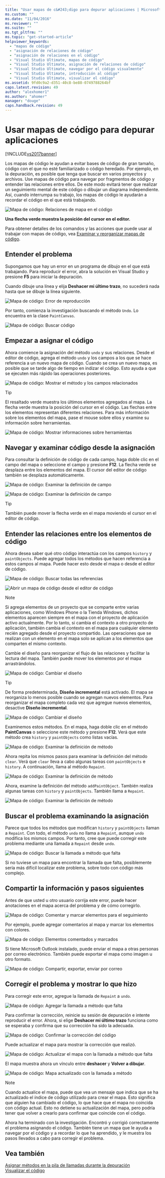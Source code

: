 ```yaml
---
title: "Usar mapas de c&#243;digo para depurar aplicaciones | Microsoft Docs"
ms.custom: ""
ms.date: "11/04/2016"
ms.reviewer: ""
ms.suite: ""
ms.tgt_pltfrm: ""
ms.topic: "get-started-article"
helpviewer_keywords: 
  - "mapas de código"
  - "asignación de relaciones de código"
  - "asignación de relaciones en el código"
  - "Visual Studio Ultimate, mapas de código"
  - "Visual Studio Ultimate, asignación de relaciones de código"
  - "Visual Studio Ultimate, navegar por el código visualmente"
  - "Visual Studio Ultimate, introducción al código"
  - "Visual Studio Ultimate, visualizar el código"
ms.assetid: 9fd0c9a2-d351-40c8-be88-0749788264bf
caps.latest.revision: 49
author: "alexhomer1"
ms.author: "ahomer"
manager: "douge"
caps.handback.revision: 49
---
```

# Usar mapas de c&#243;digo para depurar aplicaciones
[!INCLUDE[vs2017banner](../code-quality/includes/vs2017banner.md)]

Los mapas de código le ayudan a evitar bases de código de gran tamaño, código con el que no esté familiarizado o código heredado.  Por ejemplo, en la depuración, es posible que tenga que buscar en varios proyectos y archivos.  Use mapas de código para navegar por fragmentos de código y entender las relaciones entre ellos.  De este modo evitará tener que realizar un seguimiento mental de este código o dibujar un diagrama independiente.  Así, cuando interrumpa su trabajo, los mapas de código le ayudarán a recordar el código en el que está trabajando.  
  
 ![Mapa de código: Relaciones de mapa en el código](../modeling/media/codemapstoryboardpaint.png "CodeMapStoryboardPaint")  
  
 **Una flecha verde muestra la posición del cursor en el editor.**  
  
 Para obtener detalles de los comandos y las acciones que puede usar al trabajar con mapas de código, vea [Examinar y reorganizar mapas de código](../modeling/browse-and-rearrange-code-maps.md).  
  
## Entender el problema  
 Supongamos que hay un error en un programa de dibujo en el que está trabajando.  Para reproducir el error, abra la solución en Visual Studio y presione **F5** para iniciar la depuración.  
  
 Cuando dibuje una línea y elija **Deshacer mi último trazo**, no sucederá nada hasta que se dibuje la línea siguiente.  
  
 ![Mapa de código: Error de reproducción](../modeling/media/codemapstoryboardpaint0.png "CodeMapStoryboardPaint0")  
  
 Por tanto, comienza la investigación buscando el método `Undo`.  Lo encuentra en la clase `PaintCanvas`.  
  
 ![Mapa de código: Buscar código](../modeling/media/codemapstoryboardpaint1.png "CodeMapStoryboardPaint1")  
  
## Empezar a asignar el código  
 Ahora comience la asignación del método `undo` y sus relaciones.  Desde el editor de código, agrega el método `undo` y los campos a los que se hace referencia a un nuevo mapa de código.  Cuando se crea un nuevo mapa, es posible que se tarde algo de tiempo en indizar el código.  Esto ayuda a que se ejecuten más rápido las operaciones posteriores.  
  
 ![Mapa de código: Mostrar el método y los campos relacionados](../modeling/media/codemapstoryboardpaint3.png "CodeMapStoryboardPaint3")  
  
> [!TIP]
>  El resaltado verde muestra los últimos elementos agregados al mapa.  La flecha verde muestra la posición del cursor en el código.  Las flechas entre los elementos representan diferentes relaciones.  Para más información sobre los elementos del mapa, pase el mouse sobre ellos y examine su información sobre herramientas.  
  
 ![Mapa de código: Mostrar informaciones sobre herramientas](../modeling/media/codemapstoryboardpaint4.png "CodeMapStoryboardPaint4")  
  
## Navegar y examinar código desde la asignación  
 Para consultar la definición de código de cada campo, haga doble clic en el campo del mapa o seleccione el campo y presione **F12**.  La flecha verde se desplaza entre los elementos del mapa.  El cursor del editor de código también se desplaza automáticamente.  
  
 ![Mapa de código: Examinar la definición de campo](../modeling/media/codemapstoryboardpaint5.png "CodeMapStoryboardPaint5")  
  
 ![Mapa de código: Examinar la definición de campo](../modeling/media/codemapstoryboardpaint5a.png "CodeMapStoryboardPaint5A")  
  
> [!TIP]
>  También puede mover la flecha verde en el mapa moviendo el cursor en el editor de código.  
  
## Entender las relaciones entre los elementos de código  
 Ahora desea saber qué otro código interactúa con los campos `history` y `paintObjects`.  Puede agregar todos los métodos que hacen referencia a estos campos al mapa.  Puede hacer esto desde el mapa o desde el editor de código.  
  
 ![Mapa de código: Buscar todas las referencias](../modeling/media/codemapstoryboardpaint6.png "CodeMapStoryboardPaint6")  
  
 ![Abrir un mapa de código desde el editor de código](../modeling/media/codemapstoryboardpaint6a.png "CodeMapStoryboardPaint6A")  
  
> [!NOTE]
>  Si agrega elementos de un proyecto que se comparte entre varias aplicaciones, como Windows Phone o la Tienda Windows, dichos elementos aparecen siempre en el mapa con el proyecto de aplicación activo actualmente.  Por lo tanto, si cambia el contexto a otro proyecto de aplicación, también cambia el contexto en el mapa para cualquier elemento recién agregado desde el proyecto compartido.  Las operaciones que se realizan con un elemento en el mapa solo se aplican a los elementos que comparten el mismo contexto.  
  
 Cambie el diseño para reorganizar el flujo de las relaciones y facilitar la lectura del mapa.  También puede mover los elementos por el mapa arrastrándolos.  
  
 ![Mapa de código: Cambiar el diseño](../modeling/media/codemapstoryboardpaint7a.png "CodeMapStoryboardPaint7A")  
  
> [!TIP]
>  De forma predeterminada, **Diseño incremental** está activado.  El mapa se reorganiza lo menos posible cuando se agregan nuevos elementos.  Para reorganizar el mapa completo cada vez que agregue nuevos elementos, desactive **Diseño incremental**.  
  
 ![Mapa de código: Cambiar el diseño](../modeling/media/codemapstoryboardpaint7.png "CodeMapStoryboardPaint7")  
  
 Examinemos estos métodos.  En el mapa, haga doble clic en el método **PaintCanvas** o seleccione este método y presione **F12**.  Verá que este método crea `history` y `paintObjects` como listas vacías.  
  
 ![Mapa de código: Examinar la definición de método](../modeling/media/codemapstoryboardpaint8.png "CodeMapStoryboardPaint8")  
  
 Ahora repita los mismos pasos para examinar la definición del método `clear`.  Verá que `clear` lleva a cabo algunas tareas con `paintObjects` e `history`.  A continuación, llama al método `Repaint`.  
  
 ![Mapa de código: Examinar la definición de método](../modeling/media/codemapstoryboardpaint9.png "CodeMapStoryboardPaint9")  
  
 Ahora, examine la definición del método `addPaintObject`.  También realiza algunas tareas con `history` y `paintObjects`.  También llama a `Repaint`.  
  
 ![Mapa de código: Examinar la definición de método](../modeling/media/codemapstoryboardpaint10.png "CodeMapStoryboardPaint10")  
  
## Buscar el problema examinando la asignación  
 Parece que todos los métodos que modifican `history` y `paintObjects` llaman a `Repaint`.  Con todo, el método `undo` no llama a `Repaint`, aunque `undo` modifica los mismos campos.  Por tanto, cree que puede corregir este problema mediante una llamada a `Repaint` desde `undo`.  
  
 ![Mapa de código: Buscar la llamada a método que falta](../modeling/media/codemapstoryboardpaint11.png "CodeMapStoryboardPaint11")  
  
 Si no tuviese un mapa para encontrar la llamada que falta, posiblemente sería más difícil localizar este problema, sobre todo con código más complejo.  
  
## Compartir la información y pasos siguientes  
 Antes de que usted u otro usuario corrija este error, puede hacer anotaciones en el mapa acerca del problema y de cómo corregirlo.  
  
 ![Mapa de código: Comentar y marcar elementos para el seguimiento](../modeling/media/codemapstoryboardpaint12.png "CodeMapStoryboardPaint12")  
  
 Por ejemplo, puede agregar comentarios al mapa y marcar los elementos con colores.  
  
 ![Mapa de código: Elementos comentados y marcados](../modeling/media/codemapstoryboardpaint12a.png "CodeMapStoryboardPaint12A")  
  
 Si tiene Microsoft Outlook instalado, puede enviar el mapa a otras personas por correo electrónico.  También puede exportar el mapa como imagen u otro formato.  
  
 ![Mapa de código: Compartir, exportar, enviar por correo](../modeling/media/codemapstoryboardpaint13.png "CodeMapStoryboardPaint13")  
  
## Corregir el problema y mostrar lo que hizo  
 Para corregir este error, agregue la llamada de `Repaint` a `undo`.  
  
 ![Mapa de código: Agregar la llamada a método que falta](../modeling/media/codemapstoryboardpaint14.png "CodeMapStoryboardPaint14")  
  
 Para confirmar la corrección, reinicie su sesión de depuración e intente reproducir el error.  Ahora, si elige **Deshacer mi último trazo** funciona como se esperaba y confirma que su corrección ha sido la adecuada.  
  
 ![Mapa de código: Confirmar la corrección del código](../modeling/media/codemapstoryboardpaint15.png "CodeMapStoryboardPaint15")  
  
 Puede actualizar el mapa para mostrar la corrección que realizó.  
  
 ![Mapa de código: Actualizar el mapa con la llamada a método que falta](../modeling/media/codemapstoryboardpaint16.png "CodeMapStoryboardPaint16")  
  
 El mapa muestra ahora un vínculo entre **deshacer** y **Volver a dibujar**.  
  
 ![Mapa de código: Mapa actualizado con la llamada a método](../modeling/media/codemapstoryboardpaint17.png "CodeMapStoryboardPaint17")  
  
> [!NOTE]
>  Cuando actualice el mapa, puede que vea un mensaje que indica que se ha actualizado el índice de código utilizado para crear el mapa.  Esto significa que alguien ha cambiado el código, lo que hace que el mapa no coincida con código actual.  Esto no detiene su actualización del mapa, pero podría tener que volver a crearlo para confirmar que coincide con el código.  
  
 Ahora ha terminado con la investigación.  Encontró y corrigió correctamente el problema asignando el código.  También tiene un mapa que le ayuda a navegar por el código y a recordar lo que ha aprendido, y le muestra los pasos llevados a cabo para corregir el problema.  
  
## Vea también  
 [Asignar métodos en la pila de llamadas durante la depuración](../debugger/map-methods-on-the-call-stack-while-debugging-in-visual-studio.md)   
 [Visualizar el código](../modeling/visualize-code.md)